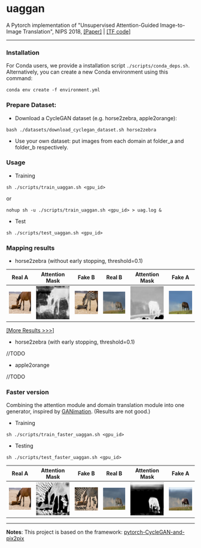 # uaggan
A Pytorch implementation of "Unsupervised Attention-Guided Image-to-Image Translation", NIPS 2018, [[Paper]](https://arxiv.org/pdf/1806.02311.pdf) | [[TF code]](https://github.com/AlamiMejjati/Unsupervised-Attention-guided-Image-to-Image-Translation)

---------

### Installation

For Conda users, we provide a installation script `./scripts/conda_deps.sh`. Alternatively, you can create a new Conda environment using this command: 
```
conda env create -f environment.yml
```

### Prepare Dataset:

 - Download a CycleGAN dataset (e.g. horse2zebra, apple2orange):

```
bash ./datasets/download_cyclegan_dataset.sh horse2zebra
```
 - Use your own dataset: put images from each domain at folder_a and folder_b respectively.

### Usage

 - Training

```
sh ./scripts/train_uaggan.sh <gpu_id>
```

or

```
nohup sh -u ./scripts/train_uaggan.sh <gpu_id> > uag.log &
```

- Test

```
sh ./scripts/test_uaggan.sh <gpu_id>
```

### Mapping results

 - horse2zebra (without early stopping, threshold=0.1)

|Real A|Attention Mask|Fake B|Real B|Attention Mask|Fake A|
|:----:|:----:|:----:|:----:|:----:|:----:|
|![](./figures/no-early-stopping/n02381460_1110_real_A.png)|![](./figures/no-early-stopping/n02381460_1110_att_A_viz.png)|![](./figures/no-early-stopping/n02381460_1110_masked_fake_B.png)|![](./figures/no-early-stopping/n02381460_1000_real_B.png)|![](./figures/no-early-stopping/n02381460_1000_att_B_viz.png)|![](./figures/no-early-stopping/n02381460_1000_masked_fake_A.png)|

[[More Results >>>]](./figures/Visualization-uag.md)

 - horse2zebra (with early stopping, threshold=0.1)

//TODO

 - apple2orange

//TODO

### Faster version

Combining the attention module and domain translation module into one generator, inspired by [GANimation](https://arxiv.org/pdf/1807.09251.pdf). (Results are not good.)

 - Training

```
sh ./scripts/train_faster_uaggan.sh <gpu_id>
```

 - Testing

```
sh ./scripts/test_faster_uaggan.sh <gpu_id>
```

|Real A|Attention Mask|Fake B|Real B|Attention Mask|Fake A|
|:----:|:----:|:----:|:----:|:----:|:----:|
|![](./figures/faster-uaggan/n02381460_1110_real_A.png)|![](./figures/faster-uaggan/n02381460_1110_att_A_viz.png)|![](./figures/faster-uaggan/n02381460_1110_masked_fake_B.png)|![](./figures/faster-uaggan/n02381460_1000_real_B.png)|![](./figures/faster-uaggan/n02381460_1000_att_B_viz.png)|![](./figures/faster-uaggan/n02381460_1000_masked_fake_A.png)|

----

**Notes**: This project is based on the framework: [pytorch-CycleGAN-and-pix2pix](https://github.com/junyanz/pytorch-CycleGAN-and-pix2pix)
